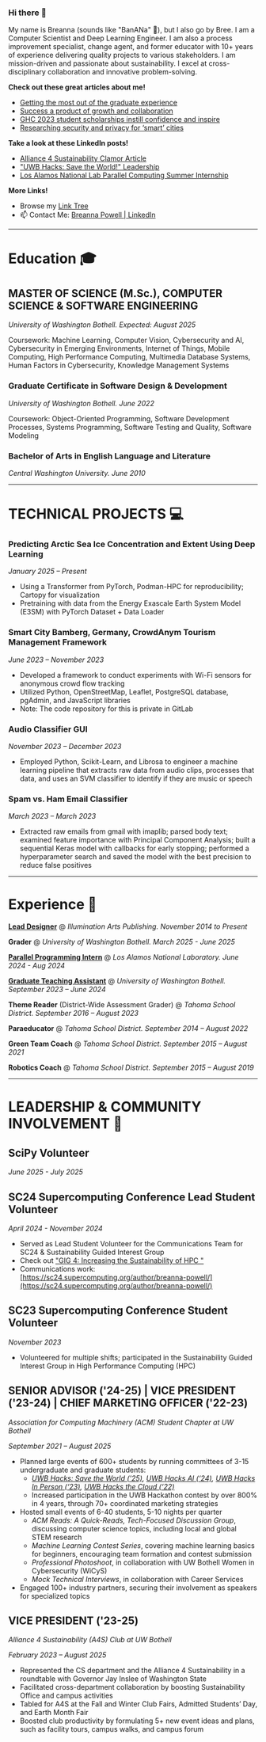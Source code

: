 ### Hi there 👋

My name is Breanna (sounds like "BanANa" 🍌), but I also go by Bree. I am a Computer Scientist and Deep Learning Engineer. I am also a process improvement specialist, change agent, and former educator with 10+ years of experience delivering quality projects to various stakeholders. I am mission-driven and passionate about sustainability. I excel at cross-disciplinary collaboration and innovative problem-solving.

**Check out these great articles about me!**
* [Getting the most out of the graduate experience](https://www.uwb.edu/news/2024/12/06/how-to-get-the-most-out-of-the-graduate-experience)
* [Success a product of growth and collaboration](https://www.uwb.edu/news/2024/05/24/success-a-product-of-growth-and-collaboration)
* [GHC 2023 student scholarships instill confidence and inspire](https://www.uwb.edu/stem/news/2023/12/08/ghc-2023-student-scholarships-instill-confidence-and-inspire)
* [Researching security and privacy for ‘smart’ cities ](https://www.uwb.edu/news/2023/10/13/researching-security-and-privacy-for-smart-cities)

**Take a look at these LinkedIn posts!**
* [Alliance 4 Sustainability Clamor Article](https://www.linkedin.com/feed/update/urn:li:activity:7338648654120988672)
* ["UWB Hacks: Save the World!" Leadership](https://www.linkedin.com/posts/breanna-powell-wa_uwbhacks-uwbhackssavetheworld-uwbhacks2025-activity-7324697931041660928-C8YW?utm_source=share&utm_medium=member_desktop&rcm=ACoAABAojGsBv_rFecqzmTbOqNBk_dzHuXUWH0k)
* [Los Alamos National Lab Parallel Computing Summer Internship](https://www.linkedin.com/posts/breanna-powell-wa_lanl-landofenchantment-parallelcomputing-activity-7217745698836951040-xRXh?utm_source=share&utm_medium=member_desktop&rcm=ACoAABAojGsBv_rFecqzmTbOqNBk_dzHuXUWH0k)

**More Links!**
* Browse my [Link Tree](https://linktr.ee/breanna_powell)
* 📫 Contact Me: [Breanna Powell | LinkedIn](https://www.linkedin.com/in/breanna-powell-wa/)

---
# Education 🎓
## MASTER OF SCIENCE (M.Sc.), COMPUTER SCIENCE & SOFTWARE ENGINEERING
_University of Washington Bothell. Expected: August 2025_

Coursework: Machine Learning, Computer Vision, Cybersecurity and AI, Cybersecurity in Emerging Environments, Internet of Things, Mobile Computing, High Performance Computing, Multimedia Database Systems,  Human Factors in Cybersecurity, Knowledge Management Systems

### Graduate Certificate in Software Design & Development
_University of Washington Bothell. June 2022_

Coursework: Object-Oriented Programming, Software Development Processes, Systems Programming, Software Testing and Quality, Software Modeling

### Bachelor of Arts in English Language and Literature
_Central Washington University. June 2010_

---

# TECHNICAL PROJECTS 💻

### Predicting Arctic Sea Ice Concentration and Extent Using Deep Learning
_January 2025 – Present_
* Using a Transformer from PyTorch, Podman-HPC for reproducibility; Cartopy for visualization
* Pretraining with data from the Energy Exascale Earth System Model (E3SM) with PyTorch Dataset + Data Loader

### Smart City Bamberg, Germany, CrowdAnym Tourism Management Framework 
_June 2023 – November 2023_
* Developed a framework to conduct experiments with Wi-Fi sensors for anonymous crowd flow tracking
* Utilized Python, OpenStreetMap, Leaflet, PostgreSQL database, pgAdmin, and JavaScript libraries
* Note: The code repository for this is private in GitLab

### Audio Classifier GUI
_November 2023 – December 2023_
* Employed Python, Scikit-Learn, and Librosa to engineer a machine learning pipeline that extracts raw data from audio clips, processes that data, and uses an SVM classifier to identify if they are music or speech

### Spam vs. Ham Email Classifier
_March 2023 – March 2023_
* Extracted raw emails from gmail with imaplib; parsed body text; examined feature importance with Principal Component Analysis; built a sequential Keras model with callbacks for early stopping; performed a hyperparameter search and saved the model with the best precision to reduce false positives

---
# Experience 💼

[**Lead Designer**](https://tinyurl.com/B-P-Design-Portfolio) @ _Illumination Arts Publishing. November 2014 to Present_

**Grader** @ _University of Washington Bothell. March 2025 - June 2025_

**[Parallel Programming Intern](https://www.lanl.gov/engage/organizations/xcp/parallel-computing-summer-research-internship)** @ _Los Alamos National Laboratory. June 2024 - Aug 2024_

**[Graduate Teaching Assistant](https://www.uwb.edu/stem/graduate/gcsdd)** @ _University of Washington Bothell. September 2023 – June 2024_

**Theme Reader** (District-Wide Assessment Grader) @ _Tahoma School District. September 2016 – August 2023_

**Paraeducator** @ _Tahoma School District. September 2014 – August 2022_

**Green Team Coach** @ _Tahoma School District. September 2015 – August 2021_

**Robotics Coach** @ _Tahoma School District. September 2015 – August 2019_                  

---
# LEADERSHIP & COMMUNITY INVOLVEMENT 💖
## SciPy Volunteer
_June 2025 - July 2025_

## SC24 Supercomputing Conference Lead Student Volunteer
_April 2024 - November 2024_
* Served as Lead Student Volunteer for the Communications Team for SC24 & Sustainability Guided Interest Group
* Check out ["GIG 4: Increasing the Sustainability of HPC
 "](https://sc24.supercomputing.org/students/guided-interest-groups/)
* Communications work: [https://sc24.supercomputing.org/author/breanna-powell/](https://sc24.supercomputing.org/author/breanna-powell/)

## SC23 Supercomputing Conference Student Volunteer
_November 2023_
* Volunteered for multiple shifts; participated in the Sustainability Guided Interest Group in High Performance Computing (HPC)

## SENIOR ADVISOR ('24-25) | VICE PRESIDENT ('23-24) | CHIEF MARKETING OFFICER ('22-23) 
_Association for Computing Machinery (ACM) Student Chapter at UW Bothell_

_September 2021 – August 2025_

* Planned large events of 600+ students by running committees of 3-15 undergraduate and graduate students:
  * _[UWB Hacks: Save the World ('25)](https://www.uwbhacks.com/), [UWB Hacks AI (‘24)](https://uwb-hacks-ai.devpost.com/), [UWB Hacks In Person (‘23)](https://uwb-acm-hacks-in-person.devpost.com/), [UWB Hacks the Cloud (‘22)](https://uwb-hacks-the-cloud.devpost.com/)_
  * Increased participation in the UWB Hackathon contest by over 800% in 4 years, through 70+ coordinated marketing strategies
* Hosted small events of 6-40 students, 5-10 nights per quarter
  * _ACM Reads: A Quick-Reads, Tech-Focused Discussion Group_, discussing computer science topics, including local and global STEM research
  * _Machine Learning Contest Series_, covering machine learning basics for beginners, encouraging team formation and contest submission
  * _Professional Photoshoot_, in collaboration with UW Bothell Women in Cybersecurity (WiCyS)
  * _Mock Technical Interviews_, in collaboration with Career Services
* Engaged 100+ industry partners, securing their involvement as speakers for specialized topics

## VICE PRESIDENT ('23-25)
_Alliance 4 Sustainability (A4S) Club at UW Bothell_

_February 2023 – August 2025_

* Represented the CS department and the Alliance 4 Sustainability in a roundtable with Governor Jay Inslee of Washington State
* Facilitated cross-department collaboration by boosting Sustainability Office and campus activities
* Tabled for A4S at the Fall and Winter Club Fairs, Admitted Students’ Day, and Earth Month Fair
* Boosted club productivity by formulating 5+ new event ideas and plans, such as facility tours, campus walks, and campus forum
